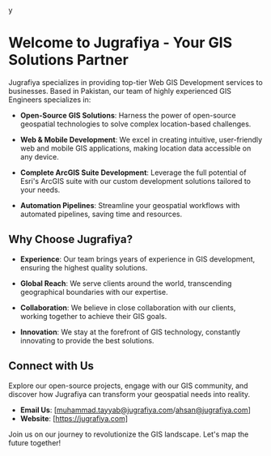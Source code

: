 y
# Welcome to Jugrafiya - Your GIS Solutions Partner


Jugrafiya specializes in providing top-tier Web GIS Development services to businesses. Based in Pakistan, our team of highly experienced GIS Engineers specializes in:

- **Open-Source GIS Solutions**: Harness the power of open-source geospatial technologies to solve complex location-based challenges.

- **Web & Mobile Development**: We excel in creating intuitive, user-friendly web and mobile GIS applications, making location data accessible on any device.

- **Complete ArcGIS Suite Development**: Leverage the full potential of Esri's ArcGIS suite with our custom development solutions tailored to your needs.

- **Automation Pipelines**: Streamline your geospatial workflows with automated pipelines, saving time and resources.

## Why Choose Jugrafiya?

- **Experience**: Our team brings years of experience in GIS development, ensuring the highest quality solutions.

- **Global Reach**: We serve clients around the world, transcending geographical boundaries with our expertise.

- **Collaboration**: We believe in close collaboration with our clients, working together to achieve their GIS goals.

- **Innovation**: We stay at the forefront of GIS technology, constantly innovating to provide the best solutions.

## Connect with Us

Explore our open-source projects, engage with our GIS community, and discover how Jugrafiya can transform your geospatial needs into reality.

- **Email Us**: [muhammad.tayyab@jugrafiya.com/ahsan@jugrafiya.com]
- **Website**: [https://jugrafiya.com]


Join us on our journey to revolutionize the GIS landscape. Let's map the future together!

